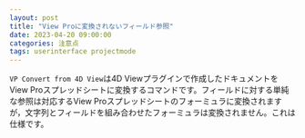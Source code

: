 ```yaml
---
layout: post
title: "View Proに変換されないフィールド参照"
date: 2023-04-20 09:00:00
categories: 注意点
tags: userinterface projectmode
---
```


`VP Convert from 4D View`は4D Viewプラグインで作成したドキュメントをView Proスプレッドシートに変換するコマンドです。フィールドに対する単純な参照は対応するView Proスプレッドシートのフォーミュラに変換されますが，文字列とフィールドを組み合わせたフォーミュラは変換されません。これは仕様です。
